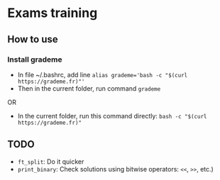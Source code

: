 # Exams training

## How to use

### Install grademe

- In file ~/.bashrc, add line `alias grademe='bash -c "$(curl https://grademe.fr)"'`
- Then in the current folder, run command `grademe`

OR

- In the current folder, run this command directly: `bash -c "$(curl https://grademe.fr)"`

##  TODO

- `ft_split`: Do it quicker
- `print_binary`: Check solutions using bitwise operators: `<<`, `>>`, etc.)
